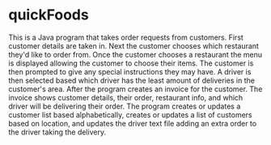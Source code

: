 # quickFoods
This is a Java program that takes order requests from customers. First customer details are taken in. Next the customer chooses which restaurant they'd like to order from. Once the customer chooses a restaurant the menu is displayed allowing the customer to choose their items. The customer is then prompted to give any special instructions they may have.  A driver is then selected based which driver has the least amount of deliveries in the customer's area. After the program creates an invoice for the customer. The invoice shows customer details, their order, restaurant info, and which driver will be delivering their order. The program creates or updates a customer list based alphabetically, creates or updates a list of customers based on location, and updates the driver text file adding an extra order to the driver taking the delivery.
